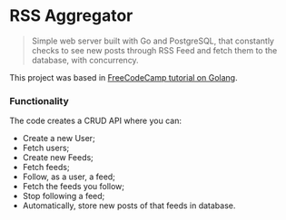 # RSS Aggregator

> Simple web server built with Go and PostgreSQL, that constantly checks to see new posts through RSS Feed and fetch them to the database, with concurrency.

This project was based in [FreeCodeCamp tutorial on Golang](https://youtu.be/un6ZyFkqFKo). 

### Functionality

The code creates a CRUD API where you can:
- Create a new User;
- Fetch users;
- Create new Feeds;
- Fetch feeds;
- Follow, as a user, a feed;
- Fetch the feeds you follow;
- Stop following a feed;
- Automatically, store new posts of that feeds in database.
